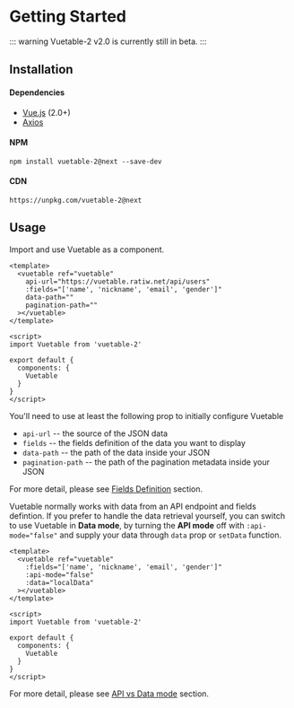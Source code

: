 # Getting Started

::: warning
Vuetable-2 v2.0 is currently still in beta.
:::

## Installation
#### Dependencies
- [Vue.js](https://github.com/vuejs/vue) (2.0+)
- [Axios](https://github.com/axios/axios)

#### NPM
```
npm install vuetable-2@next --save-dev
```

#### CDN
```
https://unpkg.com/vuetable-2@next
```

## Usage

Import and use Vuetable as a component. 

```vue
<template>
  <vuetable ref="vuetable"
    api-url="https://vuetable.ratiw.net/api/users"
    :fields="['name', 'nickname', 'email', 'gender']"
    data-path=""
    pagination-path=""
  ></vuetable>
</template>

<script>
import Vuetable from 'vuetable-2'

export default {
  components: {
    Vuetable
  }
}
</script>
```

You'll need to use at least the following prop to initially configure Vuetable
- `api-url` -- the source of the JSON data
- `fields` -- the fields definition of the data you want to display
- `data-path` -- the path of the data inside your JSON
- `pagination-path` -- the path of the pagination metadata inside your JSON

For more detail, please see [Fields Definition](/guide/fields-definition.md) section.

Vuetable normally works with data from an API endpoint and fields defintion. If you prefer to handle the data retrieval yourself, you can switch to use Vuetable in **Data mode**, by turning the **API mode** off with `:api-mode="false"` and supply your data through `data` prop or `setData` function.

```vue{4,5}
<template>
  <vuetable ref="vuetable"
    :fields="['name', 'nickname', 'email', 'gender']"
    :api-mode="false"
    :data="localData"
  ></vuetable>
</template>

<script>
import Vuetable from 'vuetable-2'

export default {
  components: {
    Vuetable
  }
}
</script>
```

For more detail, please see [API vs Data mode](/guide/api-vs-data-mode.md) section.

